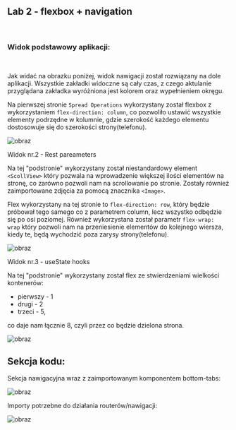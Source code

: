 ## Lab 2 - flexbox + navigation
<br>


### Widok podstawowy aplikacji:
<br>

Jak widać na obrazku poniżej, widok nawigacji został rozwiązany na dole aplikacji. Wszystkie zakładki widoczne są cały czas, z czego aktulanie przyglądana zakładka wyróżniona jest kolorem oraz wypełnieniem okręgu.

Na pierwszej stronie `Spread Operations` wykorzystany został flexbox z wykorzystaniem `flex-direction: column`, co pozwoliło ustawić wszystkie elementy podrzędne w kolumnie, gdzie szerokość każdego elementu dostosowuje się do szerokości strony(telefonu). 


![obraz](https://user-images.githubusercontent.com/56678518/161445955-2c6c4e8a-c49f-4dbb-a852-341ac64d3acf.png)

Widok nr.2 - Rest pareameters

Na tej "podstronie" wykorzystany został niestandardowy element `<ScollView>` który pozwala na 
wprowadzenie większej ilości elementów na stronę, co zarówno pozwoli nam na scrollowanie po stronie. Zostały również zaimportowane zdjęcia za pomocą znacznika `<Image>`. 

Flex wykorzystany na tej stronie to `flex-direction: row`, który będzie próbował tego samego co z parametrem column, lecz wszystko odbędzie się po osi poziomej. Również wykorzystana został parametr `flex-wrap: wrap` który pozwoli nam na przeniesienie elementów do kolejnego wiersza, kiedy te, będą wychodzić poza zarysy strony(telefonu).


![obraz](https://user-images.githubusercontent.com/56678518/161446170-394206d4-949c-4143-a582-398e99af082c.png)


Widok nr.3 - useState hooks

Na tej "podstronie" wykorzystany został flex ze stwierdzeniami wielkości kontenerów:
- pierwszy - 1
- drugi - 2
- trzeci - 5,
  
co daje nam łącznie 8, czyli przez co będzie dzielona strona.

![obraz](https://user-images.githubusercontent.com/56678518/161446366-4db4bac4-c949-4815-841c-725523378529.png)



## Sekcja kodu: 

Sekcja nawigacyjna wraz z zaimportowanym komponentem bottom-tabs:

![obraz](https://user-images.githubusercontent.com/56678518/161446989-2294e97b-371f-4441-8ad3-f222beb84e97.png)


Importy potrzebne do działania routerów/nawigacji:

![obraz](https://user-images.githubusercontent.com/56678518/161447091-8a19dbed-e90d-427c-b345-f1f5cfb6f5e0.png)
